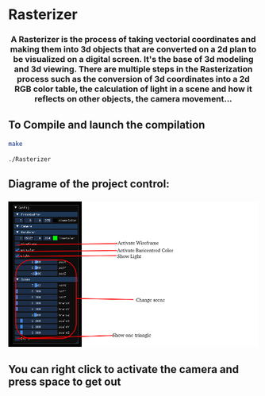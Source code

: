 # Rasterizer

<h3 align="center">A Rasterizer is the process of taking vectorial coordinates and making them into 3d objects that are converted on a 2d plan to be visualized on a digital screen. It&#39;s the base of 3d modeling and 3d viewing. There are multiple steps in the Rasterization process such as the conversion of 3d coordinates into a 2d RGB color table, the calculation of light in a scene and how it reflects on other objects, the camera movement...</h3>

## To Compile and launch the compilation

```sh
make
```
```sh
./Rasterizer
```
## Diagrame of the project control:

<h3 align="center"><img src = include/tgdfg.png></h3>

## You can right click to activate the camera and press space to get out